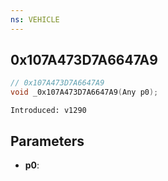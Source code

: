 ```yaml
---
ns: VEHICLE
---
```

## 0x107A473D7A6647A9

```c
// 0x107A473D7A6647A9
void _0x107A473D7A6647A9(Any p0);
```

```
Introduced: v1290
```

## Parameters
* **p0**:

